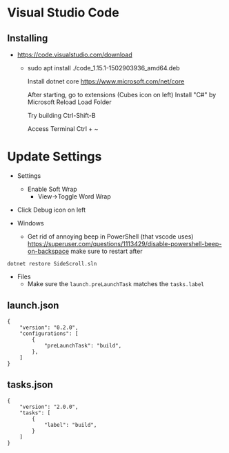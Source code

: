 # Visual Studio Code


## Installing

* https://code.visualstudio.com/download
  - sudo apt install ./code_1.15.1-1502903936_amd64.deb

	Install dotnet core
		https://www.microsoft.com/net/core

	After starting, go to extensions (Cubes icon on left)
		Install "C#" by Microsoft
      Reload
      Load Folder

    Try building
      Ctrl-Shift-B

    Access Terminal
      Ctrl + ~

# Update Settings

* Settings
  - Enable Soft Wrap
    - View->Toggle Word Wrap

* Click Debug icon on left

* Windows
  - Get rid of annoying beep in PowerShell (that vscode uses)
    https://superuser.com/questions/1113429/disable-powershell-beep-on-backspace
    make sure to restart after


`dotnet restore SideScroll.sln`

- Files
  - Make sure the `launch.preLaunchTask` matches the `tasks.label`

## launch.json
```
{
    "version": "0.2.0",
    "configurations": [
        {
            "preLaunchTask": "build",
        },
    ]
}
```
## tasks.json
```
{
    "version": "2.0.0",
    "tasks": [
        {
            "label": "build",
        }
    ]
}
```